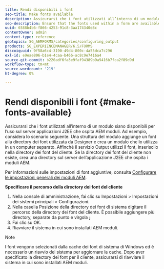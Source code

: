```yaml
---
title: Rendi disponibili i font
seo-title: Make fonts available
description: Assicurarsi che i font utilizzati all’interno di un modulo siano disponibili per l’uso sul server applicazioni J2EE che ospita AEM moduli.
seo-description: Ensure that the fonts used within a form are available for use on the J2EE application server hosting AEM forms.
uuid: 6588b4b6-f866-4253-91c8-3aa174340e8c
contentOwner: admin
content-type: reference
geptopics: SG_AEMFORMS/categories/configuring_output
products: SG_EXPERIENCEMANAGER/6.5/FORMS
discoiquuid: 9f58a6c4-3190-49d4-800c-4a55dca7c296
exl-id: e9eae896-b1e4-4caa-b466-ac8c9e7416a4
source-git-commit: b220adf6fa3e9faf94389b9a9416b7fca2f89d9d
workflow-type: tm+mt
source-wordcount: '219'
ht-degree: 0%

---
```


# Rendi disponibili i font {#make-fonts-available}

Assicurarsi che i font utilizzati all’interno di un modulo siano disponibili per l’uso sul server applicazioni J2EE che ospita AEM moduli. Ad esempio, considera lo scenario seguente. Una struttura del modulo aggiunge un font alla directory dei font utilizzata da Designer e crea un modulo che lo utilizza in un computer separato. Affinché il servizio Output utilizzi il font, inseriscilo nella directory dei font del cliente. Se la directory dei font del cliente non esiste, crea una directory sul server dell’applicazione J2EE che ospita i moduli AEM.

Per informazioni sulle impostazioni di font aggiuntive, consulta [Configurare le impostazioni generali dei moduli AEM](/help/forms/using/admin-help/configure-general-aem-forms-settings.md#configure-general-aem-forms-settings).

**Specificare il percorso della directory dei font del cliente**

1. Nella console di amministrazione, fai clic su Impostazioni > Impostazioni dei sistemi principali > Configurazioni.
1. Nella casella Posizione della directory dei font di sistema digitare il percorso della directory dei font del cliente. È possibile aggiungere più directory, separate da punto e virgola **;**
1. Fai clic su OK.
1. Riavviare il sistema in cui sono installati AEM moduli.

>[!NOTE]
>
>I font vengono selezionati dalla cache dei font di sistema di Windows ed è necessario un riavvio del sistema per aggiornare la cache. Dopo aver specificato la directory dei font per il cliente, assicurarsi di riavviare il sistema in cui sono installati AEM moduli.
